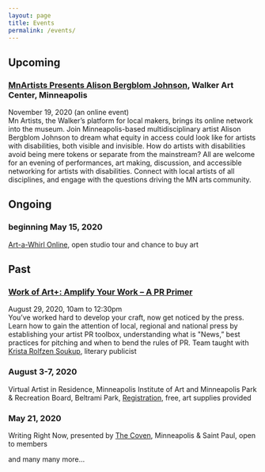 ```yaml
---
layout: page
title: Events
permalink: /events/
---
```

## Upcoming

### [MnArtists Presents Alison Bergblom Johnson](https://www.mnartists.org/event/mn-artists-presents-alison-bergblom-johnson), Walker Art Center, Minneapolis
November 19, 2020 (an online event)      
Mn Artists, the Walker’s platform for local makers, brings its online network into the museum. Join Minneapolis-based multidisciplinary artist Alison Bergblom Johnson to dream what equity in access could look like for artists with disabilities, both visible and invisible. How do artists with disabilities avoid being mere tokens or separate from the mainstream? All are welcome for an evening of performances, art making, discussion, and accessible networking for artists with disabilities. Connect with local artists of all disciplines, and engage with the questions driving the MN arts community. 

## Ongoing

### beginning May 15, 2020
[Art-a-Whirl Online](https://artawhirl.org/artists/alison-bergblom-johnson/), open studio tour and chance to buy art

## Past

### [Work of Art+: Amplify Your Work – A PR Primer](https://springboardforthearts.org/work-of-art-amplify-your-work-a-pr-primer/)
August 29, 2020, 10am to 12:30pm       
You’ve worked hard to develop your craft, now get noticed by the press. Learn how to gain the attention of local, regional and national press by establishing your artist PR toolbox, understanding what is "News,” best practices for pitching and when to bend the rules of PR.
Team taught with [Krista Rolfzen Soukup](https://www.bluecottageagency.com), literary publicist

### August 3-7, 2020
Virtual Artist in Residence, Minneapolis Institute of Art and Minneapolis Park & Recreation Board, Beltrami Park, [Registration](https://apm.activecommunities.com/minneapolisparks/Activity_Search/virtual-artist-in-residence-air/107659), free, art supplies provided

### May 21, 2020
Writing Right Now, presented by [The Coven](https://thecoven.com), Minneapolis & Saint Paul, open to members

and many many more...